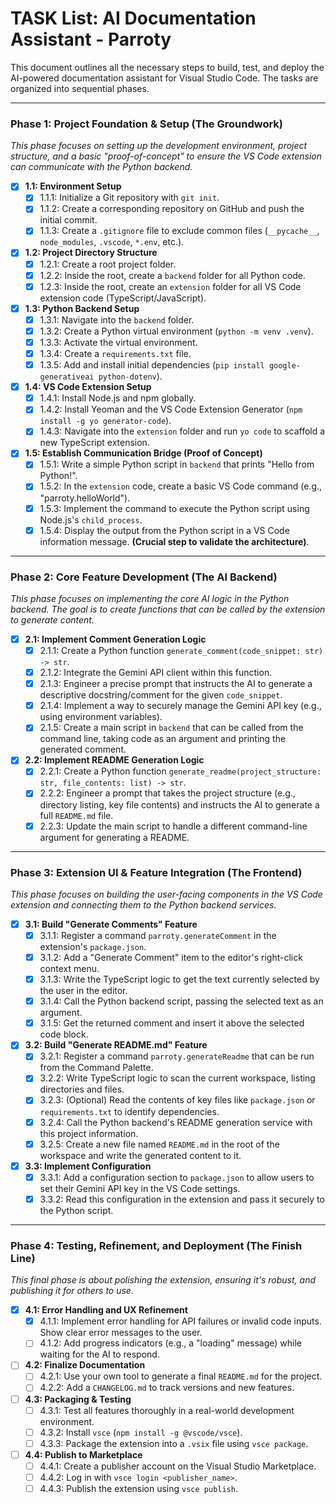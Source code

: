 # TASK List: AI Documentation Assistant - Parroty

This document outlines all the necessary steps to build, test, and deploy the AI-powered documentation assistant for Visual Studio Code. The tasks are organized into sequential phases.

---

### Phase 1: Project Foundation & Setup (The Groundwork)

*This phase focuses on setting up the development environment, project structure, and a basic "proof-of-concept" to ensure the VS Code extension can communicate with the Python backend.*

* [x] **1.1: Environment Setup**
    * [x] 1.1.1: Initialize a Git repository with `git init`.
    * [x] 1.1.2: Create a corresponding repository on GitHub and push the initial commit.
    * [x] 1.1.3: Create a `.gitignore` file to exclude common files (`__pycache__`, `node_modules`, `.vscode`, `*.env`, etc.).

* [x] **1.2: Project Directory Structure**
    * [x] 1.2.1: Create a root project folder.
    * [x] 1.2.2: Inside the root, create a `backend` folder for all Python code.
    * [x] 1.2.3: Inside the root, create an `extension` folder for all VS Code extension code (TypeScript/JavaScript).

* [x] **1.3: Python Backend Setup**
    * [x] 1.3.1: Navigate into the `backend` folder.
    * [x] 1.3.2: Create a Python virtual environment (`python -m venv .venv`).
    * [x] 1.3.3: Activate the virtual environment.
    * [x] 1.3.4: Create a `requirements.txt` file.
    * [x] 1.3.5: Add and install initial dependencies (`pip install google-generativeai python-dotenv`).

* [x] **1.4: VS Code Extension Setup**
    * [x] 1.4.1: Install Node.js and npm globally.
    * [x] 1.4.2: Install Yeoman and the VS Code Extension Generator (`npm install -g yo generator-code`).
    * [x] 1.4.3: Navigate into the `extension` folder and run `yo code` to scaffold a new TypeScript extension.

* [x] **1.5: Establish Communication Bridge (Proof of Concept)**
    * [x] 1.5.1: Write a simple Python script in `backend` that prints "Hello from Python!".
    * [x] 1.5.2: In the `extension` code, create a basic VS Code command (e.g., "parroty.helloWorld").
    * [x] 1.5.3: Implement the command to execute the Python script using Node.js's `child_process`.
    * [x] 1.5.4: Display the output from the Python script in a VS Code information message. **(Crucial step to validate the architecture)**.

---

### Phase 2: Core Feature Development (The AI Backend)

*This phase focuses on implementing the core AI logic in the Python backend. The goal is to create functions that can be called by the extension to generate content.*

* [x] **2.1: Implement Comment Generation Logic**
    * [x] 2.1.1: Create a Python function `generate_comment(code_snippet: str) -> str`.
    * [x] 2.1.2: Integrate the Gemini API client within this function.
    * [x] 2.1.3: Engineer a precise prompt that instructs the AI to generate a descriptive docstring/comment for the given `code_snippet`.
    * [x] 2.1.4: Implement a way to securely manage the Gemini API key (e.g., using environment variables).
    * [x] 2.1.5: Create a main script in `backend` that can be called from the command line, taking code as an argument and printing the generated comment.

* [x] **2.2: Implement README Generation Logic**
    * [x] 2.2.1: Create a Python function `generate_readme(project_structure: str, file_contents: list) -> str`.
    * [x] 2.2.2: Engineer a prompt that takes the project structure (e.g., directory listing, key file contents) and instructs the AI to generate a full `README.md` file.
    * [x] 2.2.3: Update the main script to handle a different command-line argument for generating a README.

---

### Phase 3: Extension UI & Feature Integration (The Frontend)

*This phase focuses on building the user-facing components in the VS Code extension and connecting them to the Python backend services.*

* [x] **3.1: Build "Generate Comments" Feature**
    * [x] 3.1.1: Register a command `parroty.generateComment` in the extension's `package.json`.
    * [x] 3.1.2: Add a "Generate Comment" item to the editor's right-click context menu.
    * [x] 3.1.3: Write the TypeScript logic to get the text currently selected by the user in the editor.
    * [x] 3.1.4: Call the Python backend script, passing the selected text as an argument.
    * [x] 3.1.5: Get the returned comment and insert it above the selected code block.

* [x] **3.2: Build "Generate README.md" Feature**
    * [x] 3.2.1: Register a command `parroty.generateReadme` that can be run from the Command Palette.
    * [x] 3.2.2: Write TypeScript logic to scan the current workspace, listing directories and files.
    * [x] 3.2.3: (Optional) Read the contents of key files like `package.json` or `requirements.txt` to identify dependencies.
    * [x] 3.2.4: Call the Python backend's README generation service with this project information.
    * [x] 3.2.5: Create a new file named `README.md` in the root of the workspace and write the generated content to it.

* [x] **3.3: Implement Configuration**
    * [x] 3.3.1: Add a configuration section to `package.json` to allow users to set their Gemini API key in the VS Code settings.
    * [x] 3.3.2: Read this configuration in the extension and pass it securely to the Python script.

---

### Phase 4: Testing, Refinement, and Deployment (The Finish Line)

*This final phase is about polishing the extension, ensuring it's robust, and publishing it for others to use.*

* [x] **4.1: Error Handling and UX Refinement**
    * [x] 4.1.1: Implement error handling for API failures or invalid code inputs. Show clear error messages to the user.
    * [ ] 4.1.2: Add progress indicators (e.g., a "loading" message) while waiting for the AI to respond.

* [ ] **4.2: Finalize Documentation**
    * [ ] 4.2.1: Use your own tool to generate a final `README.md` for the project.
    * [ ] 4.2.2: Add a `CHANGELOG.md` to track versions and new features.

* [ ] **4.3: Packaging & Testing**
    * [ ] 4.3.1: Test all features thoroughly in a real-world development environment.
    * [ ] 4.3.2: Install `vsce` (`npm install -g @vscode/vsce`).
    * [ ] 4.3.3: Package the extension into a `.vsix` file using `vsce package`.

* [ ] **4.4: Publish to Marketplace**
    * [ ] 4.4.1: Create a publisher account on the Visual Studio Marketplace.
    * [ ] 4.4.2: Log in with `vsce login <publisher_name>`.
    * [ ] 4.4.3: Publish the extension using `vsce publish`.
